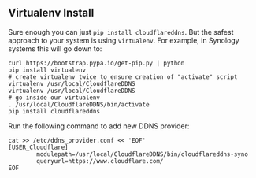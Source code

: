## Virtualenv Install

Sure enough you can just `pip install cloudflareddns`. But the safest approach to your system is using `virtualenv`.
For example, in Synology systems this will go down to:

```
curl https://bootstrap.pypa.io/get-pip.py | python
pip install virtualenv
# create virtualenv twice to ensure creation of "activate" script
virtualenv /usr/local/CloudflareDDNS
virtualenv /usr/local/CloudflareDDNS
# go inside our virtualenv
. /usr/local/CloudflareDDNS/bin/activate
pip install cloudflareddns
```

Run the following command to add new DDNS provider:

```
cat >> /etc/ddns_provider.conf << 'EOF'
[USER_Cloudflare]
        modulepath=/usr/local/CloudflareDDNS/bin/cloudflareddns-syno
        queryurl=https://www.cloudflare.com/
EOF
```